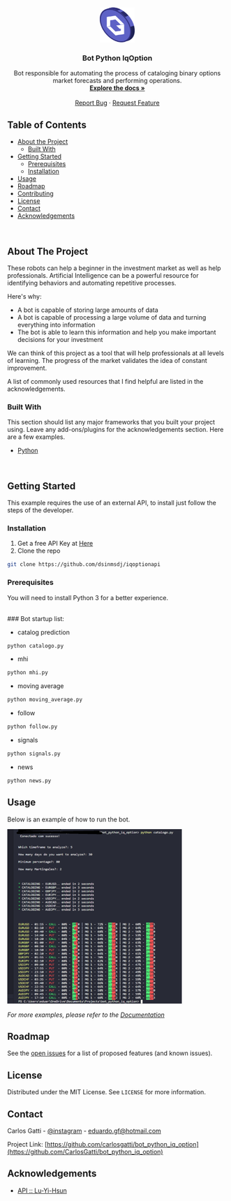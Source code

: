 

<!-- PROJECT LOGO -->
<br />
<p align="center">
  <a href="http://gattitrading.com/components">
    <img src="img/logo_coin.png" alt="Logo" width="80" height="80">
  </a>

  <h3 align="center">Bot Python IqOption</h3>

  <p align="center">  
  Bot responsible for automating the process of cataloging binary options market forecasts and performing operations.
    <br />
    <a href="https://github.com/CarlosGatti/bot_python_iq_option"><strong>Explore the docs »</strong></a>
    <br />
    <br />
    <a href="https://github.com/CarlosGatti/bot_python_iq_option/issues">Report Bug</a>
    ·
    <a href="https://github.com/CarlosGatti/bot_python_iq_option/issues">Request Feature</a>
  </p>
</p>



<!-- TABLE OF CONTENTS -->
## Table of Contents

* [About the Project](#about-the-project)
  * [Built With](#built-with)
* [Getting Started](#getting-started)
  * [Prerequisites](#prerequisites)
  * [Installation](#installation)
* [Usage](#usage)
* [Roadmap](#roadmap)
* [Contributing](#contributing)
* [License](#license)
* [Contact](#contact)
* [Acknowledgements](#acknowledgements)

<br />

<!-- ABOUT THE PROJECT -->
## About The Project

These robots can help a beginner in the investment market as well as help professionals. Artificial Intelligence can be a powerful resource for identifying behaviors and automating repetitive processes.

Here's why:
* A bot is capable of storing large amounts of data
* A bot is capable of processing a large volume of data and turning everything into information
* The bot is able to learn this information and help you make important decisions for your investment

We can think of this project as a tool that will help professionals at all levels of learning. The progress of the market validates the idea of ​​constant improvement.

A list of commonly used resources that I find helpful are listed in the acknowledgements.

### Built With
This section should list any major frameworks that you built your project using. Leave any add-ons/plugins for the acknowledgements section. Here are a few examples.
* [Python](https://python.com)


<br />

<!-- GETTING STARTED -->
## Getting Started
This example requires the use of an external API, to install just follow the steps of the developer. 


### Installation

1. Get a free API Key at [Here](https://github.com/dsinmsdj/iqoptionapi)
2. Clone the repo
```sh
git clone https://github.com/dsinmsdj/iqoptionapi

```

### Prerequisites
You will need to install Python 3 for a better experience.

<br />
### Bot startup list:

* catalog prediction
```sh
python catalogo.py 
```

* mhi
```sh
python mhi.py 
```

* moving average
```sh
python moving_average.py 
```

* follow
```sh
python follow.py 
```

* signals
```sh
python signals.py 
```

* news
```sh
python news.py 
```


<!-- USAGE EXAMPLES -->
## Usage

Below is an example of how to run the bot.

  <a href="http://gattitrading.com/components">
    <img src="img/catalog_print.png" alt="Logo" width="400" height="400">
  </a>

_For more examples, please refer to the [Documentation](http://gattitrading.com)_



<!-- ROADMAP -->
## Roadmap

See the [open issues](https://github.com/CarlosGatti/bot_python_iq_option/issues/) for a list of proposed features (and known issues).


<!-- LICENSE -->
## License

Distributed under the MIT License. See `LICENSE` for more information.



<!-- CONTACT -->
## Contact

Carlos Gatti - [@instagram](https://instagram.com/carloseduardogatti) - eduardo.gf@hotmail.com

Project Link: [https://github.com/carlosgatti/bot_python_iq_option](https://github.com/CarlosGatti/bot_python_iq_option)



<!-- ACKNOWLEDGEMENTS -->
## Acknowledgements
* [API :: Lu-Yi-Hsun](https://github.com/Lu-Yi-Hsun/iqoptionapi/)


